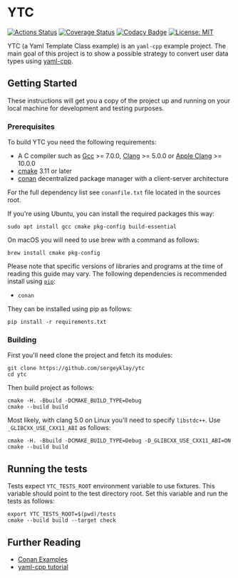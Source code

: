 # YTC

[![Actions Status][actions badge]][actions link]
[![Coverage Status][coverage badge]][coverage link]
[![Codacy Badge][codacy badge]][codacy link]
[![License: MIT][license badge]](./LICENSE)

YTC (a Yaml Template Class example) is an `yaml-cpp` example project.
The main goal of this project is to show a possible strategy to convert user data types using
[yaml-cpp][yaml-cpp link].

## Getting Started

These instructions will get you a copy of the project up and running on your local machine for
development and testing purposes.

### Prerequisites

To build YTC you need the following requirements:

- A C compiler such as  [Gcc][gcc link] >= 7.0.0, [Clang][clang link] >= 5.0.0 or [Apple Clang][apple link] >= 10.0.0
- [cmake][cmake link] 3.11 or later
- [conan][conan link] decentralized package manager with a client-server architecture

For the full dependency list see `conanfile.txt` file located in the sources root.

If you're using Ubuntu, you can install the required packages this way:
```shell script
sudo apt install gcc cmake pkg-config build-essential
```

On macOS you will need to use brew with a command as follows:
```shell script
brew install cmake pkg-config
```

Please note that specific versions of libraries and programs at the time of reading this guide may vary.
The following dependencies is recommended install using [`pip`](https://pip.pypa.io):

- `conan`

They can be installed using pip as follows:

```shell script
pip install -r requirements.txt
```

### Building

First you'll need clone the project and fetch its modules:

```shell script
git clone https://github.com/sergeyklay/ytc
cd ytc
```

Then build project as follows:

```shell script
cmake -H. -Bbuild -DCMAKE_BUILD_TYPE=Debug
cmake --build build
```

Most likely, with clang 5.0 on Linux you'll need to specify `libstdc++`.
Use `_GLIBCXX_USE_CXX11_ABI` as follows:

```shell script
cmake -H. -Bbuild -DCMAKE_BUILD_TYPE=Debug -D_GLIBCXX_USE_CXX11_ABI=ON
cmake --build build
```

## Running the tests

Tests expect `YTC_TESTS_ROOT` environment variable to use fixtures. This
variable should point to the test directory root. Set this variable and
run the tests as follows:

```shell script
export YTC_TESTS_ROOT=$(pwd)/tests
cmake --build build --target check
```

## Further Reading

- [Conan Examples][conan examples]
- [yaml-cpp tutorial][yaml tutor]

[actions link]: https://github.com/sergeyklay/ytc/actions
[actions badge]: https://github.com/sergeyklay/ytc/workflows/build/badge.svg
[coverage badge]: https://codecov.io/gh/sergeyklay/ytc/branch/master/graph/badge.svg
[coverage link]: https://codecov.io/gh/sergeyklay/ytc
[codacy badge]: https://api.codacy.com/project/badge/Grade/158b7d0c184147ce9d13e087f1983b6c
[codacy link]:  https://www.codacy.com/manual/klay/ytc?utm_source=github.com&amp;utm_medium=referral&amp;utm_content=sergeyklay/ytc&amp;utm_campaign=Badge_Grade
[license badge]: https://img.shields.io/badge/License-MIT-blue.svg
[yaml-cpp link]: https://github.com/jbeder/yaml-cpp
[yaml tutor]: https://github.com/jbeder/yaml-cpp/wiki/Tutorial
[gcc link]: https://gcc.gnu.org
[clang link]: https://clang.llvm.org
[apple link]: https://apps.apple.com/us/app/xcode/id497799835
[cmake link]: https://cmake.org/
[conan link]: https://conan.io
[conan examples]: https://github.com/conan-io/examples
